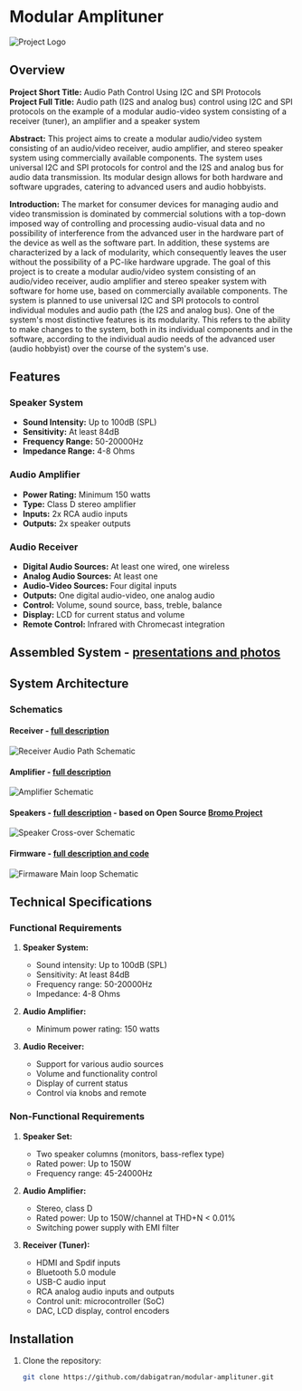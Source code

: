 # Modular Amplituner

![Project Logo](assembled_system/ampli_tuner_v1_03.jpg)

## Overview

**Project Short Title:** Audio Path Control Using I2C and SPI Protocols</br>
**Project Full Title:** Audio path (I2S and analog bus) control using I2C and SPI protocols on the example of a modular audio-video system consisting of a receiver (tuner), an amplifier and a speaker system

**Abstract:** This project aims to create a modular audio/video system consisting of an audio/video receiver, audio amplifier, and stereo speaker system using commercially available components. The system uses universal I2C and SPI protocols for control and the I2S and analog bus for audio data transmission. Its modular design allows for both hardware and software upgrades, catering to advanced users and audio hobbyists.

**Introduction:**  The market for consumer devices for managing audio and video transmission is dominated by commercial solutions with a top-down imposed way of controlling and processing audio-visual data and no possibility of interference from the advanced user in the hardware part of the device as well as the software part. In addition, these systems are characterized by a lack of modularity, which consequently leaves the user without the possibility of a PC-like hardware upgrade. The goal of this project is to create a modular audio/video system consisting of an audio/video receiver, audio amplifier and stereo speaker system with software for home use, based on commercially available components. The system is planned to use universal I2C and SPI protocols to control individual modules and audio path (the I2S and analog bus). One of the system's most distinctive features is its modularity. This refers to the ability to make changes to the system, both in its individual components and in the software, according to the individual audio needs of the advanced user (audio hobbyist) over the course of the system's use.

## Features

### Speaker System
- **Sound Intensity:** Up to 100dB (SPL)
- **Sensitivity:** At least 84dB
- **Frequency Range:** 50-20000Hz
- **Impedance Range:** 4-8 Ohms

### Audio Amplifier
- **Power Rating:** Minimum 150 watts
- **Type:** Class D stereo amplifier
- **Inputs:** 2x RCA audio inputs
- **Outputs:** 2x speaker outputs

### Audio Receiver
- **Digital Audio Sources:** At least one wired, one wireless
- **Analog Audio Sources:** At least one
- **Audio-Video Sources:** Four digital inputs
- **Outputs:** One digital audio-video, one analog audio
- **Control:** Volume, sound source, bass, treble, balance
- **Display:** LCD for current status and volume
- **Remote Control:** Infrared with Chromecast integration

## Assembled System - [presentations and photos](assembled_system/readme.md)

## System Architecture

### Schematics

#### Receiver - [full description](receiver/readme.md)
![Receiver Audio Path Schematic](receiver/receiver_audio_path.png)

#### Amplifier - [full description](amplifier/readme.md)
![Amplifier Schematic](amplifier/amplifier_connection_schematics.png)

#### Speakers - [full description](speakers/readme.md) - based on Open Source [Bromo Project](https://sbacoustics.com/product/bromo/)
![Speaker Cross-over Schematic](speakers/cross_over.png)
   
#### Firmware - [full description and code](main/readme.md)
![Firmaware Main loop Schematic](main/firmware_app_main_scheme.png)


## Technical Specifications

### Functional Requirements
1. **Speaker System:**
   - Sound intensity: Up to 100dB (SPL)
   - Sensitivity: At least 84dB
   - Frequency range: 50-20000Hz
   - Impedance: 4-8 Ohms

2. **Audio Amplifier:**
   - Minimum power rating: 150 watts

3. **Audio Receiver:**
   - Support for various audio sources
   - Volume and functionality control
   - Display of current status
   - Control via knobs and remote

### Non-Functional Requirements
1. **Speaker Set:**
   - Two speaker columns (monitors, bass-reflex type)
   - Rated power: Up to 150W
   - Frequency range: 45-24000Hz

2. **Audio Amplifier:**
   - Stereo, class D
   - Rated power: Up to 150W/channel at THD+N < 0.01%
   - Switching power supply with EMI filter

3. **Receiver (Tuner):**
   - HDMI and Spdif inputs
   - Bluetooth 5.0 module
   - USB-C audio input
   - RCA analog audio inputs and outputs
   - Control unit: microcontroller (SoC)
   - DAC, LCD display, control encoders

## Installation

1. Clone the repository:
   ```bash
   git clone https://github.com/dabigatran/modular-amplituner.git